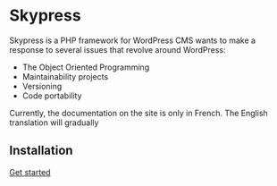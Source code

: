 Skypress
=========

Skypress is a PHP framework for WordPress CMS wants to make a response to several issues that revolve around WordPress:

- The Object Oriented Programming 
- Maintainability projects 
- Versioning 
- Code portability

Currently, the documentation on the site is only in French. The English translation will gradually

## Installation

[Get started](http://skypress.fr/doc/0-5/pour-commencer/)